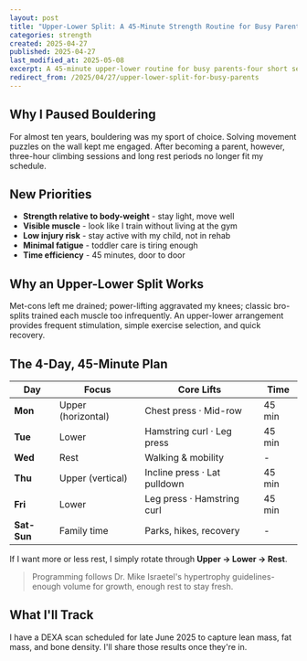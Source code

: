```yaml
---
layout: post
title: "Upper-Lower Split: A 45-Minute Strength Routine for Busy Parents"
categories: strength
created: 2025-04-27
published: 2025-04-27
last_modified_at: 2025-05-08
excerpt: A 45-minute upper-lower routine for busy parents-four short sessions a week that build muscle, preserve joints, and fit around family life.
redirect_from: /2025/04/27/upper-lower-split-for-busy-parents
---
```

## Why I Paused Bouldering
For almost ten years, bouldering was my sport of choice. Solving movement puzzles on the wall kept me engaged. After becoming a parent, however, three-hour climbing sessions and long rest periods no longer fit my schedule.

## New Priorities
- **Strength relative to body-weight** - stay light, move well
- **Visible muscle** - look like I train without living at the gym
- **Low injury risk** - stay active with my child, not in rehab
- **Minimal fatigue** - toddler care is tiring enough
- **Time efficiency** - 45 minutes, door to door

## Why an Upper-Lower Split Works
Met-cons left me drained; power-lifting aggravated my knees; classic bro-splits trained each muscle too infrequently. An upper-lower arrangement provides frequent stimulation, simple exercise selection, and quick recovery.

## The 4-Day, 45-Minute Plan

| Day | Focus | Core Lifts | Time |
|-----|-------|------------|------|
| **Mon** | Upper (horizontal) | Chest press · Mid-row | 45 min |
| **Tue** | Lower | Hamstring curl · Leg press | 45 min |
| **Wed** | Rest | Walking & mobility | - |
| **Thu** | Upper (vertical) | Incline press · Lat pulldown | 45 min |
| **Fri** | Lower | Leg press · Hamstring curl | 45 min |
| **Sat-Sun** | Family time | Parks, hikes, recovery | - |

If I want more or less rest, I simply rotate through **Upper → Lower → Rest**.

> Programming follows Dr. Mike Israetel's hypertrophy guidelines-enough volume for growth, enough rest to stay fresh.

## What I'll Track
I have a DEXA scan scheduled for late June 2025 to capture lean mass, fat mass, and bone density. I'll share those results once they're in.
